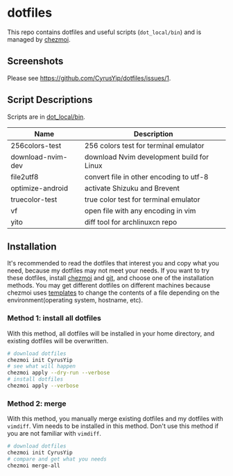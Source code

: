 # dotfiles

This repo contains dotfiles and useful scripts (`dot_local/bin`) and is managed by [chezmoi](https://github.com/twpayne/chezmoi).

## Screenshots

Please see <https://github.com/CyrusYip/dotfiles/issues/1>.

## Script Descriptions

Scripts are in [dot_local/bin](dot_local/bin).

| Name              | Description                               |
|-------------------|-------------------------------------------|
| 256colors-test    | 256 colors test for terminal emulator     |
| download-nvim-dev | download Nvim development build for Linux |
| file2utf8         | convert file in other encoding to utf-8   |
| optimize-android  | activate Shizuku and Brevent              |
| truecolor-test    | true color test for terminal emulator     |
| vf                | open file with any encoding in vim        |
| yito              | diff tool for archlinuxcn repo            |

## Installation

It's recommended to read the dotfiles that interest you and copy what you need, because my dotfiles may not meet your needs. If you want to try these dotfiles, install [chezmoi](https://www.chezmoi.io/install/) and [git](https://git-scm.com/downloads), and choose one of the installation methods. You may get different dotfiles on different machines because chezmoi uses [templates](https://www.chezmoi.io/user-guide/templating/) to change the contents of a file depending on the environment(operating system, hostname, etc).

### Method 1: install all dotfiles

With this method, all dotfiles will be installed in your home directory, and existing dotfiles will be overwritten.

```bash
# download dotfiles
chezmoi init CyrusYip
# see what will happen
chezmoi apply --dry-run --verbose
# install dotfiles
chezmoi apply --verbose
```

### Method 2: merge

With this method, you manually merge existing dotfiles and my dotfiles with `vimdiff`. Vim needs to be installed in this method. Don't use this method if you are not familiar with `vimdiff`.

```bash
# download dotfiles
chezmoi init CyrusYip
# compare and get what you needs
chezmoi merge-all
```
